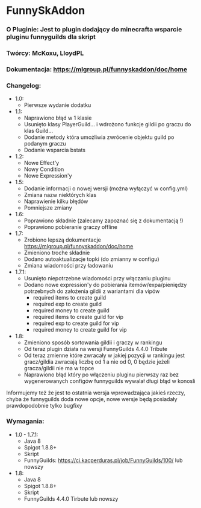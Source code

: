 # FunnySkAddon

### O Pluginie: Jest to plugin dodający do minecrafta wsparcie pluginu funnyguilds dla skript
### Twórcy: McKoxu, LloydPL
### Dokumentacja: https://mlgroup.pl/funnyskaddon/doc/home


### Changelog:
  * 1.0:
    * Pierwsze wydanie dodatku
  * 1.1:
    * Naprawiono błąd w 1 klasie
    * Usunięto klasy PlayerGuild... i wdrożono funkcje gildii po graczu do klas Guild...
    * Dodanie metody która umożliwia zwrócenie objektu guild po podanym graczu
    * Dodanie wsparcia bstats
  * 1.2:
    * Nowe Effect'y
    * Nowy Condition
    * Nowe Expression'y
  * 1.5:
    * Dodanie informacji o nowej wersji (można wyłączyć w config.yml)
    * Zmiana nazw niektórych klas
    * Naprawienie kilku błędów
    * Pomniejsze zmiany
  * 1.6:
    * Poprawiono składnie (zalecamy zapoznać się z dokumentacją !)
    * Poprawiono pobieranie graczy offline
  * 1.7:
    * Zrobiono lepszą dokumentacje https://mlgroup.pl/funnyskaddon/doc/home
    * Zmieniono troche składnie
    * Dodano autoaktualizacje topki (do zmianny w configu)
    * Zmiana wiadomości przy ładowaniu
  * 1.7.1:
    * Usunięto niepotrzebne wiadomości przy włączaniu pluginu
    * Dodano nowe expression'y do pobierania itemów/expa/pieniędzy potrzebnych do założenia gildii z wariantami dla vipów
      * required items to create guild
      * required exp to create guild
      * required money to create guild
      * required items to create guild for vip
      * required exp to create guild for vip
      * required money to create guild for vip
  * 1.8:
    * Zmieniono sposób sortowania gildii i graczy w rankingu
    * Od teraz plugin działa na wersji FunnyGuilds 4.4.0 Tribute
    * Od teraz zmienne które zwracały w jakiej pozycji w rankingu jest gracz/gildia zwracają liczbę od 1 a nie od 0, 0 będzie jeżeli gracza/gildii nie ma w topce
    * Naprawiono błąd który po włączeniu pluginu pierwszy raz bez wygenerowanych configów funnyguilds wywalał długi błąd w konosli
    
Informujemy też że jest to ostatnia wersja wprowadzająca jakieś rzeczy, chyba że funnyguilds doda nowe opcje, nowe wersje będą posiadały prawdopodobnie tylko bugfixy
### Wymagania:
  * 1.0 - 1.7.1:
    * Java 8
    * Spigot 1.8.8+
    * Skript
    * FunnyGuilds: https://ci.kacperduras.pl/job/FunnyGuilds/100/ lub nowszy
  * 1.8:
    * Java 8
    * Spigot 1.8.8+
    * Skript
    * FunnyGuilds 4.4.0 Tirbute lub nowszy
